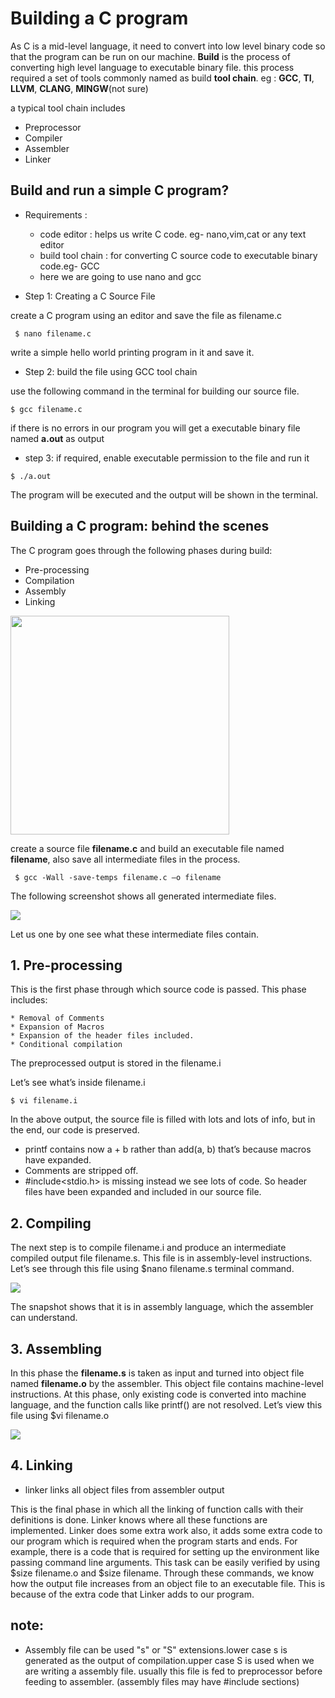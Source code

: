 # Building a C program
As C is a mid-level language, it need to convert into low level binary code so that the program can be run on our machine. **Build** is the process of converting high level language to executable binary file. this process required a set of tools commonly named as build **tool chain**. eg : **GCC**, **TI**, **LLVM**, **CLANG**, **MINGW**(not sure) 

a typical tool chain includes
* Preprocessor
* Compiler
* Assembler
* Linker

## Build and run a simple C program?

* Requirements :
    * code editor : helps us write C code. eg- nano,vim,cat or any text editor
    * build tool chain : for converting C source code to executable binary code.eg- GCC
    * here we are going to use nano and gcc

* Step 1: Creating a C Source File

create a C program using an editor and save the file as filename.c

```console
 $ nano filename.c
```
write a simple hello world printing program in it and save it.
* Step 2: build the file using GCC tool chain

use the following command in the terminal for building our source file.

```console
$ gcc filename.c
```
if there is no errors in our program you will get a executable binary file named **a.out** as output 

* step 3: if required, enable executable permission to the file and run it

```console
$ ./a.out
```
The program will be executed and the output will be shown in the terminal.

## Building a C program: behind the scenes

The C program goes through the following phases during build:
   * Pre-processing
   * Compilation
   * Assembly
   * Linking

<img src="https://media.geeksforgeeks.org/wp-content/uploads/20230404112946/Compilation-Process-in-C.png" height="350"> 

   
create a source file **filename.c** and build an executable file named **filename**, also save all intermediate files in the process.

```console
 $ gcc -Wall -save-temps filename.c –o filename 
```
The following screenshot shows all generated intermediate files.

<img src="https://media.geeksforgeeks.org/wp-content/uploads/20230406112742/c-compilation-intermediate-files.webp">

Let us one by one see what these intermediate files contain.
## 1. Pre-processing

This is the first phase through which source code is passed. This phase includes:

    * Removal of Comments
    * Expansion of Macros
    * Expansion of the header files included.
    * Conditional compilation

The preprocessed output is stored in the filename.i

Let’s see what’s inside filename.i 
```console
$ vi filename.i 
```
In the above output, the source file is filled with lots and lots of info, but in the end, our code is preserved. 

* printf contains now a + b rather than add(a, b) that’s because macros have expanded.
* Comments are stripped off.
* #include<stdio.h> is missing instead we see lots of code. So header files have been expanded and included in our source file.
## 2. Compiling

The next step is to compile filename.i and produce an intermediate compiled output file filename.s. This file is in assembly-level instructions. Let’s see through this file using $nano filename.s  terminal command.

<img src="https://media.geeksforgeeks.org/wp-content/uploads/20230406112833/c-compilation-assembly-code.webp">

The snapshot shows that it is in assembly language, which the assembler can understand.

## 3. Assembling

In this phase the **filename.s** is taken as input and turned into object file named **filename.o** by the assembler. This object file contains machine-level instructions. At this phase, only existing code is converted into machine language, and the function calls like printf() are not resolved. Let’s view this file using 
$vi filename.o 

<img src="https://media.geeksforgeeks.org/wp-content/uploads/20230406112945/c-compilation-binary-file_1.webp">

## 4. Linking

* linker links all object files from assembler output

This is the final phase in which all the linking of function calls with their definitions is done. Linker knows where all these functions are implemented. Linker does some extra work also, it adds some extra code to our program which is required when the program starts and ends. For example, there is a code that is required for setting up the environment like passing command line arguments. This task can be easily verified by using $size filename.o and $size filename. Through these commands, we know how the output file increases from an object file to an executable file. This is because of the extra code that Linker adds to our program. 


## note:
- Assembly file can be used "s" or "S" extensions.lower case s is generated as the output of compilation.upper case S is used when we are writing a assembly file. usually this file is fed to preprocessor before feeding to assembler. (assembly files may have #include sections)
